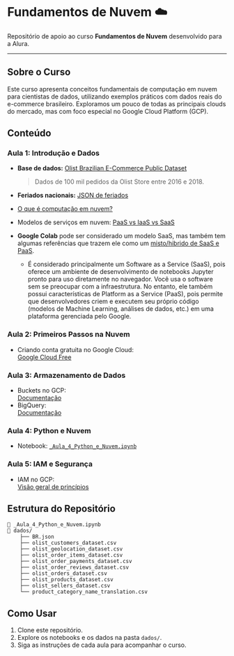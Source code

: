 # Fundamentos de Nuvem ☁️

Repositório de apoio ao curso **Fundamentos de Nuvem** desenvolvido para a Alura.

---

## Sobre o Curso

Este curso apresenta conceitos fundamentais de computação em nuvem para cientistas de dados, utilizando exemplos práticos com dados reais do e-commerce brasileiro. Exploramos um pouco de todas as principais clouds do mercado, mas com foco especial no Google Cloud Platform (GCP).


## Conteúdo

### Aula 1: Introdução e Dados

- **Base de dados:** [Olist Brazilian E-Commerce Public Dataset](https://www.kaggle.com/datasets/olistbr/brazilian-ecommerce)  
  > Dados de 100 mil pedidos da Olist Store entre 2016 e 2018.
- **Feriados nacionais:** [JSON de feriados](https://date.nager.at/api/v3/PublicHolidays/2025/BR)
- [O que é computação em nuvem?](https://cloud.google.com/learn/what-is-cloud-computing?hl=pt-br)

- Modelos de serviços em nuvem:  [PaaS vs IaaS vs SaaS](https://cloud.google.com/learn/paas-vs-iaas-vs-saas?hl=en)
- **Google Colab** pode ser considerado um modelo SaaS, mas também tem algumas referências que trazem ele como um [misto/hibrido de SaaS e PaaS](https://prof-frenzel.medium.com/kb-cloud-part-i-google-colab-for-data-projects-78fe3d079027).
  - É considerado principalmente um Software as a Service (SaaS), pois oferece um ambiente de desenvolvimento de notebooks Jupyter pronto para uso diretamente no navegador. Você usa o software sem se preocupar com a infraestrutura. No entanto, ele também possui características de Platform as a Service (PaaS), pois permite que desenvolvedores criem e executem seu próprio código (modelos de Machine Learning, análises de dados, etc.) em uma plataforma gerenciada pelo Google.
  

### Aula 2: Primeiros Passos na Nuvem

- Criando conta gratuita no Google Cloud:  
  [Google Cloud Free](https://cloud.google.com/free?hl=pt-br)


### Aula 3: Armazenamento de Dados

- Buckets no GCP:  
  [Documentação](https://cloud.google.com/storage/docs/buckets?hl=pt-br)
- BigQuery:  
  [Documentação](https://cloud.google.com/bigquery/docs?hl=pt-br)


### Aula 4: Python e Nuvem

- Notebook: [`_Aula_4_Python_e_Nuvem.ipynb`](https://github.com/letpires/FundamentosNuvem/blob/main/%F0%9F%93%93_Aula_4_Python_e_Nuvem.ipynb)


### Aula 5: IAM e Segurança

- IAM no GCP:  
  [Visão geral de princípios](https://cloud.google.com/iam/docs/principals-overview?hl=pt-br)



## Estrutura do Repositório

```
📓 _Aula_4_Python_e_Nuvem.ipynb
📁 dados/
    ├── BR.json
    ├── olist_customers_dataset.csv
    ├── olist_geolocation_dataset.csv
    ├── olist_order_items_dataset.csv
    ├── olist_order_payments_dataset.csv
    ├── olist_order_reviews_dataset.csv
    ├── olist_orders_dataset.csv
    ├── olist_products_dataset.csv
    ├── olist_sellers_dataset.csv
    └── product_category_name_translation.csv
```


## Como Usar

1. Clone este repositório.
2. Explore os notebooks e os dados na pasta `dados/`.
3. Siga as instruções de cada aula para acompanhar o curso.

